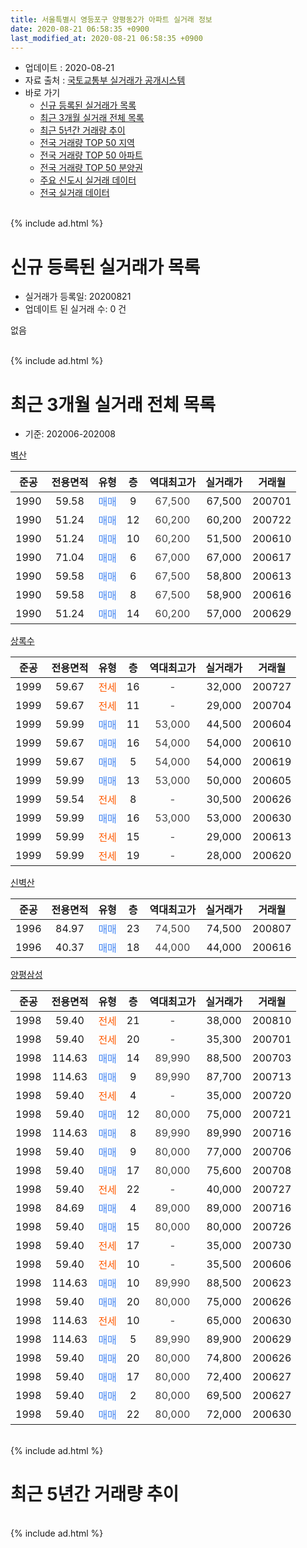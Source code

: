 ```yaml
---
title: 서울특별시 영등포구 양평동2가 아파트 실거래 정보
date: 2020-08-21 06:58:35 +0900
last_modified_at: 2020-08-21 06:58:35 +0900
---
```


* 업데이트 : 2020-08-21
* 자료 출처 : [국토교통부 실거래가 공개시스템](http://rt.molit.go.kr)
* 바로 가기
    * [신규 등록된 실거래가 목록](#신규-등록된-실거래가-목록)
    * [최근 3개월 실거래 전체 목록](#최근-3개월-실거래-전체-목록)
    * [최근 5년간 거래량 추이](#최근-5년간-거래량-추이)
    * [전국 거래량 TOP 50 지역](https://inasie.github.io/apt-trade-info/최근-3개월-전국에서-가장-거래가-많이-발생한-지역)
    * [전국 거래량 TOP 50 아파트](https://inasie.github.io/apt-trade-info/최근-3개월-전국에서-가장-거래가-많이-발생한-아파트)
    * [전국 거래량 TOP 50 분양권](https://inasie.github.io/apt-trade-info/최근-3개월-전국에서-가장-거래가-많이-발생한-분양권)
    * [주요 신도시 실거래 데이터](https://inasie.github.io/apt-trade-info/주요-신도시)
    * [전국 실거래 데이터](https://inasie.github.io/apt-trade-info/전국)
<br>
{% include ad.html %}
<br>

# 신규 등록된 실거래가 목록
* 실거래가 등록일: 20200821
* 업데이트 된 실거래 수: 0 건

없음

<br>
{% include ad.html %}
<br>

# 최근 3개월 실거래 전체 목록
* 기준: 202006-202008


[벽산](https://search.naver.com/search.naver?query=%EC%84%9C%EC%9A%B8%ED%8A%B9%EB%B3%84%EC%8B%9C+%EC%98%81%EB%93%B1%ED%8F%AC%EA%B5%AC+%EC%96%91%ED%8F%89%EB%8F%992%EA%B0%80+%EB%B2%BD%EC%82%B0)

|준공|전용면적|유형|층|역대최고가|실거래가|거래월|
|:---:|:---:|:---:|:---:|:---:|:---:|:---:|
|1990|59.58|<span style="color:#4285f3">매매</span>|9|<span style="color:#444444">67,500</span>|67,500|200701|
|1990|51.24|<span style="color:#4285f3">매매</span>|12|<span style="color:#444444">60,200</span>|60,200|200722|
|1990|51.24|<span style="color:#4285f3">매매</span>|10|<span style="color:#444444">60,200</span>|51,500|200610|
|1990|71.04|<span style="color:#4285f3">매매</span>|6|<span style="color:#444444">67,000</span>|67,000|200617|
|1990|59.58|<span style="color:#4285f3">매매</span>|6|<span style="color:#444444">67,500</span>|58,800|200613|
|1990|59.58|<span style="color:#4285f3">매매</span>|8|<span style="color:#444444">67,500</span>|58,900|200616|
|1990|51.24|<span style="color:#4285f3">매매</span>|14|<span style="color:#444444">60,200</span>|57,000|200629|

[상록수](https://search.naver.com/search.naver?query=%EC%84%9C%EC%9A%B8%ED%8A%B9%EB%B3%84%EC%8B%9C+%EC%98%81%EB%93%B1%ED%8F%AC%EA%B5%AC+%EC%96%91%ED%8F%89%EB%8F%992%EA%B0%80+%EC%83%81%EB%A1%9D%EC%88%98)

|준공|전용면적|유형|층|역대최고가|실거래가|거래월|
|:---:|:---:|:---:|:---:|:---:|:---:|:---:|
|1999|59.67|<span style="color:#ff5a00">전세</span>|16|<span style="color:#444444">-</span>|32,000|200727|
|1999|59.67|<span style="color:#ff5a00">전세</span>|11|<span style="color:#444444">-</span>|29,000|200704|
|1999|59.99|<span style="color:#4285f3">매매</span>|11|<span style="color:#444444">53,000</span>|44,500|200604|
|1999|59.67|<span style="color:#4285f3">매매</span>|16|<span style="color:#444444">54,000</span>|54,000|200610|
|1999|59.67|<span style="color:#4285f3">매매</span>|5|<span style="color:#444444">54,000</span>|54,000|200619|
|1999|59.99|<span style="color:#4285f3">매매</span>|13|<span style="color:#444444">53,000</span>|50,000|200605|
|1999|59.54|<span style="color:#ff5a00">전세</span>|8|<span style="color:#444444">-</span>|30,500|200626|
|1999|59.99|<span style="color:#4285f3">매매</span>|16|<span style="color:#444444">53,000</span>|53,000|200630|
|1999|59.99|<span style="color:#ff5a00">전세</span>|15|<span style="color:#444444">-</span>|29,000|200613|
|1999|59.99|<span style="color:#ff5a00">전세</span>|19|<span style="color:#444444">-</span>|28,000|200620|

[신벽산](https://search.naver.com/search.naver?query=%EC%84%9C%EC%9A%B8%ED%8A%B9%EB%B3%84%EC%8B%9C+%EC%98%81%EB%93%B1%ED%8F%AC%EA%B5%AC+%EC%96%91%ED%8F%89%EB%8F%992%EA%B0%80+%EC%8B%A0%EB%B2%BD%EC%82%B0)

|준공|전용면적|유형|층|역대최고가|실거래가|거래월|
|:---:|:---:|:---:|:---:|:---:|:---:|:---:|
|1996|84.97|<span style="color:#4285f3">매매</span>|23|<span style="color:#444444">74,500</span>|74,500|200807|
|1996|40.37|<span style="color:#4285f3">매매</span>|18|<span style="color:#444444">44,000</span>|44,000|200616|

[양평삼성](https://search.naver.com/search.naver?query=%EC%84%9C%EC%9A%B8%ED%8A%B9%EB%B3%84%EC%8B%9C+%EC%98%81%EB%93%B1%ED%8F%AC%EA%B5%AC+%EC%96%91%ED%8F%89%EB%8F%992%EA%B0%80+%EC%96%91%ED%8F%89%EC%82%BC%EC%84%B1)

|준공|전용면적|유형|층|역대최고가|실거래가|거래월|
|:---:|:---:|:---:|:---:|:---:|:---:|:---:|
|1998|59.40|<span style="color:#ff5a00">전세</span>|21|<span style="color:#444444">-</span>|38,000|200810|
|1998|59.40|<span style="color:#ff5a00">전세</span>|20|<span style="color:#444444">-</span>|35,300|200701|
|1998|114.63|<span style="color:#4285f3">매매</span>|14|<span style="color:#444444">89,990</span>|88,500|200703|
|1998|114.63|<span style="color:#4285f3">매매</span>|9|<span style="color:#444444">89,990</span>|87,700|200713|
|1998|59.40|<span style="color:#ff5a00">전세</span>|4|<span style="color:#444444">-</span>|35,000|200720|
|1998|59.40|<span style="color:#4285f3">매매</span>|12|<span style="color:#444444">80,000</span>|75,000|200721|
|1998|114.63|<span style="color:#4285f3">매매</span>|8|<span style="color:#444444">89,990</span>|89,990|200716|
|1998|59.40|<span style="color:#4285f3">매매</span>|9|<span style="color:#444444">80,000</span>|77,000|200706|
|1998|59.40|<span style="color:#4285f3">매매</span>|17|<span style="color:#444444">80,000</span>|75,600|200708|
|1998|59.40|<span style="color:#ff5a00">전세</span>|22|<span style="color:#444444">-</span>|40,000|200727|
|1998|84.69|<span style="color:#4285f3">매매</span>|4|<span style="color:#444444">89,000</span>|89,000|200716|
|1998|59.40|<span style="color:#4285f3">매매</span>|15|<span style="color:#444444">80,000</span>|80,000|200726|
|1998|59.40|<span style="color:#ff5a00">전세</span>|17|<span style="color:#444444">-</span>|35,000|200730|
|1998|59.40|<span style="color:#ff5a00">전세</span>|10|<span style="color:#444444">-</span>|35,500|200606|
|1998|114.63|<span style="color:#4285f3">매매</span>|10|<span style="color:#444444">89,990</span>|88,500|200623|
|1998|59.40|<span style="color:#4285f3">매매</span>|20|<span style="color:#444444">80,000</span>|75,000|200626|
|1998|114.63|<span style="color:#ff5a00">전세</span>|10|<span style="color:#444444">-</span>|65,000|200630|
|1998|114.63|<span style="color:#4285f3">매매</span>|5|<span style="color:#444444">89,990</span>|89,900|200629|
|1998|59.40|<span style="color:#4285f3">매매</span>|20|<span style="color:#444444">80,000</span>|74,800|200626|
|1998|59.40|<span style="color:#4285f3">매매</span>|17|<span style="color:#444444">80,000</span>|72,400|200627|
|1998|59.40|<span style="color:#4285f3">매매</span>|2|<span style="color:#444444">80,000</span>|69,500|200627|
|1998|59.40|<span style="color:#4285f3">매매</span>|22|<span style="color:#444444">80,000</span>|72,000|200630|


<br>
{% include ad.html %}
<br>

# 최근 5년간 거래량 추이


<div style="width:100%;">
    <canvas id="deal_progress" height="200"></canvas>
</div>

<script>
new Chart(document.getElementById("deal_progress"), {
    type: 'line',
    data: {
        labels: ['201508','201509','201510','201511','201512','201601','201602','201603','201604','201605','201606','201607','201608','201609','201610','201611','201612','201701','201702','201703','201704','201705','201706','201707','201708','201709','201710','201711','201712','201801','201802','201803','201804','201805','201806','201807','201808','201809','201810','201811','201812','201901','201902','201903','201904','201905','201906','201907','201908','201909','201910','201911','201912','202001','202002','202003','202004','202005','202006','202007','202008'],
        datasets: [{
            label: '매매',
            pointRadius: 1,
            data: [12, 11, 10, 9, 2, 7, 8, 7, 12, 11, 13, 12, 13, 5, 7, 10, 5, 1, 3, 9, 8, 14, 14, 10, 6, 3, 9, 5, 6, 6, 4, 7, 6, 4, 1, 5, 3, 3, 2, 0, 0, 2, 1, 2, 0, 5, 7, 5, 5, 8, 9, 13, 9, 13, 4, 2, 0, 3, 18, 10, 1],
            borderColor: "rgba(255, 201, 14, 1)",
            backgroundColor: "rgba(255, 201, 14, 0.5)",
            fill: false,
            lineTension: 0
        },{
            label: '전월세',
            pointRadius: 1,
            data: [5, 8, 8, 11, 4, 7, 12, 14, 0, 10, 13, 13, 8, 7, 7, 6, 9, 8, 9, 9, 7, 9, 12, 2, 4, 8, 3, 2, 9, 6, 8, 9, 10, 5, 4, 3, 5, 7, 9, 4, 2, 10, 3, 7, 8, 3, 6, 10, 7, 6, 8, 4, 10, 4, 8, 10, 5, 10, 5, 6, 1],
            borderColor: "rgba(0, 141, 185, 1)",
            backgroundColor: "rgba(0, 141, 185, 0.5)",
            fill: false,
            lineTension: 0
        }
        ]
    },
    options: {
        responsive: true,
        title: {
            display: false
        },
        tooltips: {
            mode: 'index',
            intersect: false
        },
        hover: {
            mode: 'nearest',
            intersect: true
        },
        scales: {
            xAxes: [{
                display: true,
                scaleLabel: {
                    display: true,
                    labelString: '년/월'
                }
            }],
            yAxes: [{
                display: true,
                ticks: {
                    suggestedMin: 0,
                },
                scaleLabel: {
                    display: true,
                    labelString: '실거래 수'
                }
            }]
        }
    }
});

</script>


<br>
{% include ad.html %}
<br>

